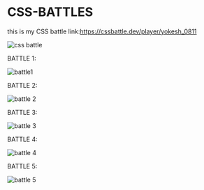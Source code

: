 # CSS-BATTLES
this is my CSS battle link:https://cssbattle.dev/player/yokesh_0811

![css battle](https://user-images.githubusercontent.com/99379363/199985248-1f3cd48c-a7b7-45c6-be08-0856d045f29d.png)


BATTLE 1:

![battle1](https://user-images.githubusercontent.com/99379363/199984017-3d9accbf-19e5-4b4d-a697-c27085085f07.png)

BATTLE 2:

![battle 2](https://user-images.githubusercontent.com/99379363/199984973-73a45e49-9c69-4861-8d76-ad242a1aa46a.png)

BATTLE 3:

![battle 3](https://user-images.githubusercontent.com/99379363/200156388-5496c0a6-b444-4195-9fe7-0e3694a42f10.png)

BATTLE 4:

![battle 4](https://user-images.githubusercontent.com/99379363/200353133-ec061bb7-5044-4a5a-8201-e2deb6af142b.png)

BATTLE 5:

![battle 5](https://user-images.githubusercontent.com/99379363/200353787-82dda8be-e329-45fc-bb93-ab8ab79ca8b5.png)
